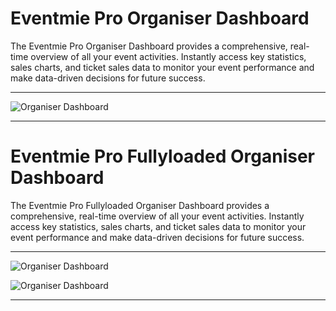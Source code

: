 # Eventmie Pro Organiser Dashboard

The Eventmie Pro Organiser Dashboard provides a comprehensive, real-time overview of all your event activities. Instantly access key statistics, sales charts, and ticket sales data to monitor your event performance and make data-driven decisions for future success.

---

![Organiser Dashboard](/images/v3/Organiser-dashboard-image-42.webp "Organiser Dashboard")

---
# Eventmie Pro Fullyloaded Organiser Dashboard

The Eventmie Pro Fullyloaded Organiser Dashboard provides a comprehensive, real-time overview of all your event activities. Instantly access key statistics, sales charts, and ticket sales data to monitor your event performance and make data-driven decisions for future success.

---

![Organiser Dashboard](/images/v3/EPF-organiser-Dashboard-image-6.webp "Organiser Dashboard")

![Organiser Dashboard](/images/v3/EPF-Organiser-Dashboard-Image-7.webp "Organiser Dashboard")

---